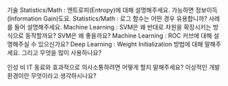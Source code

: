 기술
Statistics/Math : 엔트로피(Entropy)에 대해 설명해주세요. 가능하면 정보이득(Information Gain)도요.
Statistics/Math : 로그 함수는 어떤 경우 유용합니까? 사례를 들어 설명해주세요.
Machine Learning : SVM은 왜 반대로 차원을 확장시키는 방식으로 동작할까요? SVM은 왜 좋을까요?
Machine Learning : ROC 커브에 대해 설명해주실 수 있으신가요?
Deep Learning : Weight Initialization 방법에 대해 말해주세요. 그리고 무엇을 많이 사용하나요?

인성
비 IT 동료와 효과적으로 의사소통하려면 어떻게 할지 말해주세요?
이상적인 개발 환경이란 무엇이라고 생각하시나요?
